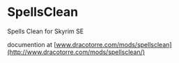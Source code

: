 # SpellsClean
Spells Clean for Skyrim SE

documention at [www.dracotorre.com/mods/spellsclean](http://www.dracotorre.com/mods/spellsclean/)

